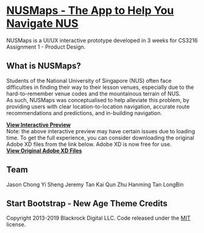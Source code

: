 # [NUSMaps - The App to Help You Navigate NUS](https://zhuhanming.github.io/cs3216-NUSMaps-landing-site/)

NUSMaps is a UI/UX interactive prototype developed in 3 weeks for CS3216 Assignment 1 - Product Design.

## What is NUSMaps?

Students of the National University of Singapore (NUS) often face difficulties in finding their way to their lesson venues, especially due to the hard-to-remember venue codes and the mountainous terrain of NUS.  
As such, NUSMaps was conceptualised to help alleviate this problem, by providing users with clear location-to-location navigation, accurate route recommendations and predictions, and in-building navigation.

**[View Interactive Preview](https://zhuhanming.github.io/cs3216-NUSMaps-landing-site/)**  
Note: the above interactive preview may have certain issues due to loading time. To get the full experience, you can consider downloading the original Adobe XD files from the link below. Adobe XD is now free for use.  
**[View Original Adobe XD Files]()**

## Team

Jason Chong Yi Sheng
Jeremy Tan Kai Qun
Zhu Hanming
Tan LongBin

## Start Bootstrap - New Age Theme Credits

Copyright 2013-2019 Blackrock Digital LLC. Code released under the [MIT](https://github.com/BlackrockDigital/startbootstrap-new-age/blob/gh-pages/LICENSE) license.
